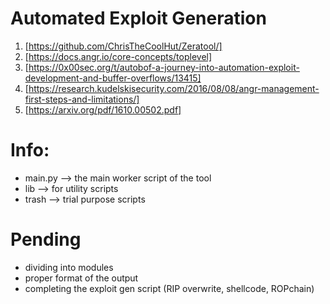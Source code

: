 # Automated Exploit Generation

1. [https://github.com/ChrisTheCoolHut/Zeratool/]
2. [https://docs.angr.io/core-concepts/toplevel]
3. [https://0x00sec.org/t/autobof-a-journey-into-automation-exploit-development-and-buffer-overflows/13415]
4. [https://research.kudelskisecurity.com/2016/08/08/angr-management-first-steps-and-limitations/]
5. [https://arxiv.org/pdf/1610.00502.pdf]

# Info:

- main.py --> the main worker script of the tool
- lib --> for utility scripts
- trash --> trial purpose scripts

# Pending

- dividing into modules
- proper format of the output
- completing the exploit gen script (RIP overwrite, shellcode, ROPchain)
